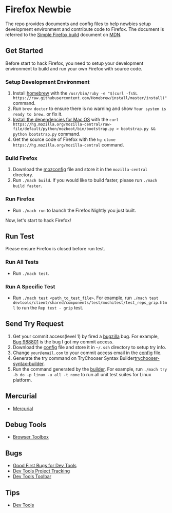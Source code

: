 # Firefox Newbie
The repo provides documents and config files to help newbies setup development environment and contribute code to Firefox. The document is referred to the [Simple Firefox build][simple-firefox-build] document on [MDN][mdn].

## Get Started
Before start to hack Firefox, you need to setup your development environment to build and run your own Firefox with source code.

### Setup Development Environment
1. Install [homebrew][homebrew] with the `/usr/bin/ruby -e "$(curl -fsSL https://raw.githubusercontent.com/Homebrew/install/master/install)"` command.
2. Run `brew doctor` to ensure there is no warning and show `Your system is ready to brew.` or fix it.
3. [Install the dependencies for Mac OS][macos-dependencies] with the `curl https://hg.mozilla.org/mozilla-central/raw-file/default/python/mozboot/bin/bootstrap.py > bootstrap.py && python bootstrap.py` command.
4. Get the source code of Firefox with the `hg clone https://hg.mozilla.org/mozilla-central` command.

### Build Firefox
1. Download the [mozconfig][mozconfig] file and store it in the `mozilla-central` directory.
2. Run `./mach build`. If you would like to build faster, please run `./mach build faster`.

### Run Firefox
* Run `./mach run` to launch the Firefox Nightly you just built.

Now, let's start to hack Firefox!

## Run Test
Please ensure Firefox is closed before run test.

### Run All Tests
* Run `./mach test`.

### Run A Specific Test
* Run `./mach test <path_to_test_file>`. For example, run `./mach test devtools/client/shared/components/test/mochitest/test_reps_grip.html` to run the `Rep test - grip` test.

## Send Try Request
1. Get your commit access(level 1) by fired a [bugzilla][bugzilla] bug. For example, [Bug 988801][bug-988801] is the bug I got my commit access.
2. Download the [config][try-config] file and store it in `~/.ssh` directory to setup try info.
3. Change `your@email.com` to your commit access email in the [config][try-config] file.
4. Generate the try command on TryChooser Syntax Builder[trychooser-syntax-builder].
5. Run the command generated by the [builder][trychooser-syntax-builder]. For example, run `./mach try -b do -p linux -u all -t none` to run all unit test suites for Linux platform.

## Mercurial
* [Mercurial][mercurial]

## Debug Tools
* [Browser Toolbox][browser-toolbox]

## Bugs
* [Good First Bugs for Dev Tools][devtools-good-first-bug]
* [Dev Tools Project Tracking][devtools-project-tracking]
* [Dev Tools Toolbar][bugs-devtools-toolbar]

## Tips
* [Dev Tools][devtools]

[homebrew]: http://brew.sh
[macos-dependencies]: https://developer.mozilla.org/en-US/docs/Mozilla/Developer_guide/Build_Instructions/Mac_OS_X_Prerequisites
[mozconfig]: https://github.com/evanxd/firefox-newbie/blob/master/mozconfig
[simple-firefox-build]: https://developer.mozilla.org/en-US/docs/Mozilla/Developer_guide/Build_Instructions/Simple_Firefox_build
[mdn]: https://developer.mozilla.org
[try-config]: https://github.com/evanxd/firefox-newbie/blob/master/config
[trychooser-syntax-builder]: http://trychooser.pub.build.mozilla.org
[bugzilla]: https://bugzilla.mozilla.org
[bug-988801]: http://bugzil.la/[bug-988801
[devtools-good-first-bug]: http://firefox-dev.tools
[devtools-project-tracking]: https://wiki.mozilla.org/DevTools/devtools-html#Phase_I_Project_Tracking
[devtools]: https://github.com/evanxd/firefox-newbie/blob/master/dev-tools.md
[mercurial]: https://github.com/evanxd/firefox-newbie/blob/master/mercurial.md
[browser-toolbox]: https://github.com/evanxd/firefox-newbie/blob/master/browser-toolbox.md
[bugs-devtools-toolbar]: https://bugzilla.mozilla.org/buglist.cgi?quicksearch=%5Bdevtools-toolbar%5D&list_id=13162899
